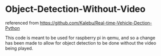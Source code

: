 # Object-Detection-Without-Video


referenced from https://github.com/Kalebu/Real-time-Vehicle-Dection-Python

This code is meant to be used for raspberry pi in qemu, and so a change has been made to allow for 
object detection to be done without the video being played.

